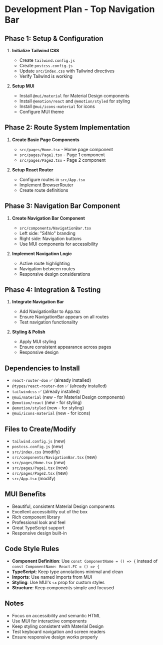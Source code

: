 # Development Plan - Top Navigation Bar

## Phase 1: Setup & Configuration
1. **Initialize Tailwind CSS**
   - Create `tailwind.config.js`
   - Create `postcss.config.js`
   - Update `src/index.css` with Tailwind directives
   - Verify Tailwind is working

2. **Setup MUI**
   - Install `@mui/material` for Material Design components
   - Install `@emotion/react` and `@emotion/styled` for styling
   - Install `@mui/icons-material` for icons
   - Configure MUI theme

## Phase 2: Route System Implementation
1. **Create Basic Page Components**
   - `src/pages/Home.tsx` - Home page component
   - `src/pages/Page1.tsx` - Page 1 component  
   - `src/pages/Page2.tsx` - Page 2 component

2. **Setup React Router**
   - Configure routes in `src/App.tsx`
   - Implement BrowserRouter
   - Create route definitions

## Phase 3: Navigation Bar Component
1. **Create Navigation Bar Component**
   - `src/components/NavigationBar.tsx`
   - Left side: "S4hlo" branding
   - Right side: Navigation buttons
   - Use MUI components for accessibility

2. **Implement Navigation Logic**
   - Active route highlighting
   - Navigation between routes
   - Responsive design considerations

## Phase 4: Integration & Testing
1. **Integrate Navigation Bar**
   - Add NavigationBar to App.tsx
   - Ensure NavigationBar appears on all routes
   - Test navigation functionality

2. **Styling & Polish**
   - Apply MUI styling
   - Ensure consistent appearance across pages
   - Responsive design

## Dependencies to Install
- `react-router-dom` ✅ (already installed)
- `@types/react-router-dom` ✅ (already installed)
- `tailwindcss` ✅ (already installed)
- `@mui/material` (new - for Material Design components)
- `@emotion/react` (new - for styling)
- `@emotion/styled` (new - for styling)
- `@mui/icons-material` (new - for icons)

## Files to Create/Modify
- `tailwind.config.js` (new)
- `postcss.config.js` (new)
- `src/index.css` (modify)
- `src/components/NavigationBar.tsx` (new)
- `src/pages/Home.tsx` (new)
- `src/pages/Page1.tsx` (new)
- `src/pages/Page2.tsx` (new)
- `src/App.tsx` (modify)

## MUI Benefits
- Beautiful, consistent Material Design components
- Excellent accessibility out of the box
- Rich component library
- Professional look and feel
- Great TypeScript support
- Responsive design built-in

## Code Style Rules
- **Component Definition**: Use `const ComponentName = () => {` instead of `const ComponentName: React.FC = () => {`
- **TypeScript**: Keep type annotations minimal and clean
- **Imports**: Use named imports from MUI
- **Styling**: Use MUI's `sx` prop for custom styles
- **Structure**: Keep components simple and focused

## Notes
- Focus on accessibility and semantic HTML
- Use MUI for interactive components
- Keep styling consistent with Material Design
- Test keyboard navigation and screen readers
- Ensure responsive design works properly 